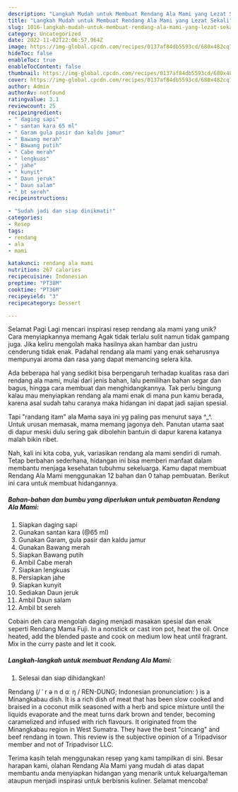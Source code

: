 ```yaml
---
description: "Langkah Mudah untuk Membuat Rendang Ala Mami yang Lezat Sekali"
title: "Langkah Mudah untuk Membuat Rendang Ala Mami yang Lezat Sekali"
slug: 1016-langkah-mudah-untuk-membuat-rendang-ala-mami-yang-lezat-sekali
category: Uncategorized
date: 2022-11-02T22:06:57.964Z
image: https://img-global.cpcdn.com/recipes/0137af84db5593cd/680x482cq70/rendang-ala-mami-foto-resep-utama.jpg
hideToc: false
enableToc: true
enableTocContent: false
thumbnail: https://img-global.cpcdn.com/recipes/0137af84db5593cd/680x482cq70/rendang-ala-mami-foto-resep-utama.jpg
cover: https://img-global.cpcdn.com/recipes/0137af84db5593cd/680x482cq70/rendang-ala-mami-foto-resep-utama.jpg
author: Admin
authorAv: notfound
ratingvalue: 3.1
reviewcount: 25
recipeingredient:
- " daging sapi"
- " santan kara 65 ml"
- " Garam gula pasir dan kaldu jamur"
- " Bawang merah"
- " Bawang putih"
- " Cabe merah"
- " lengkuas"
- " jahe"
- " kunyit"
- " Daun jeruk"
- " Daun salam"
- " bt sereh"
recipeinstructions:

- "Sudah jadi dan siap dinikmati!"
categories:
- Resep
tags:
- rendang
- ala
- mami

katakunci: rendang ala mami 
nutrition: 267 calories
recipecuisine: Indonesian
preptime: "PT38M"
cooktime: "PT36M"
recipeyield: "3"
recipecategory: Dessert

---
```



Selamat Pagi Lagi mencari inspirasi resep rendang ala mami yang unik? Cara menyiapkannya memang Agak tidak terlalu sulit namun tidak gampang juga. Jika keliru mengolah maka hasilnya akan hambar dan justru cenderung tidak enak. Padahal rendang ala mami yang enak seharusnya mempunyai aroma dan rasa yang dapat memancing selera kita.


Ada beberapa hal yang sedikit bisa berpengaruh terhadap kualitas rasa dari rendang ala mami, mulai dari jenis bahan, lalu pemilihan bahan segar dan bagus, hingga cara membuat dan menghidangkannya. Tak perlu bingung kalau mau menyiapkan rendang ala mami enak di mana pun kamu berada, karena asal sudah tahu caranya maka hidangan ini dapat jadi sajian spesial.

Tapi &#34;randang itam&#34; ala Mama saya ini yg paling pas menurut saya ^_^. Untuk urusan memasak, mama memang jagonya deh. Panutan utama saat di dapur meski dulu sering gak dibolehin bantuin di dapur karena katanya malah bikin ribet.


Nah, kali ini kita coba, yuk, variasikan rendang ala mami sendiri di rumah. Tetap berbahan sederhana, hidangan ini bisa memberi manfaat dalam membantu menjaga kesehatan tubuhmu sekeluarga. Kamu dapat membuat Rendang Ala Mami menggunakan 12 bahan dan 0 tahap pembuatan. Berikut ini cara untuk membuat hidangannya.

<!--inarticleads1-->

##### Bahan-bahan dan bumbu yang diperlukan untuk pembuatan Rendang Ala Mami:

1. Siapkan  daging sapi
1. Gunakan  santan kara (@65 ml)
1. Gunakan  Garam, gula pasir dan kaldu jamur
1. Gunakan  Bawang merah
1. Siapkan  Bawang putih
1. Ambil  Cabe merah
1. Siapkan  lengkuas
1. Persiapkan  jahe
1. Siapkan  kunyit
1. Sediakan  Daun jeruk
1. Ambil  Daun salam
1. Ambil  bt sereh


Cobain deh cara mengolah daging menjadi masakan spesial dan enak seperti Rendang Mama Fuji. In a nonstick or cast iron pot, heat the oil. Once heated, add the blended paste and cook on medium low heat until fragrant. Mix in the curry paste and let it cook. 

<!--inarticleads2-->

##### Langkah-langkah untuk membuat Rendang Ala Mami:


1. Selesai dan siap dihidangkan!

Rendang (/ ˈ r ə n d ɑː ŋ / REN-DUNG; Indonesian pronunciation: ) is a Minangkabau dish. It is a rich dish of meat that has been slow cooked and braised in a coconut milk seasoned with a herb and spice mixture until the liquids evaporate and the meat turns dark brown and tender, becoming caramelized and infused with rich flavours. It originated from the Minangkabau region in West Sumatra. They have the best &#34;cincang&#34; and beef rendang in town. This review is the subjective opinion of a Tripadvisor member and not of Tripadvisor LLC. 

Terima kasih telah menggunakan resep yang kami tampilkan di sini. Besar harapan kami, olahan Rendang Ala Mami yang mudah di atas dapat membantu anda menyiapkan hidangan yang menarik untuk keluarga/teman ataupun menjadi inspirasi untuk berbisnis kuliner. Selamat mencoba!
